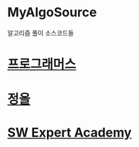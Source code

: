 # MyAlgoSource
알고리즘 풀이 소스코드들

# [프로그래머스](https://programmers.co.kr/)

# [정올](http://www.jungol.co.kr/)

# [SW Expert Academy](https://swexpertacademy.com/main/main.do)
